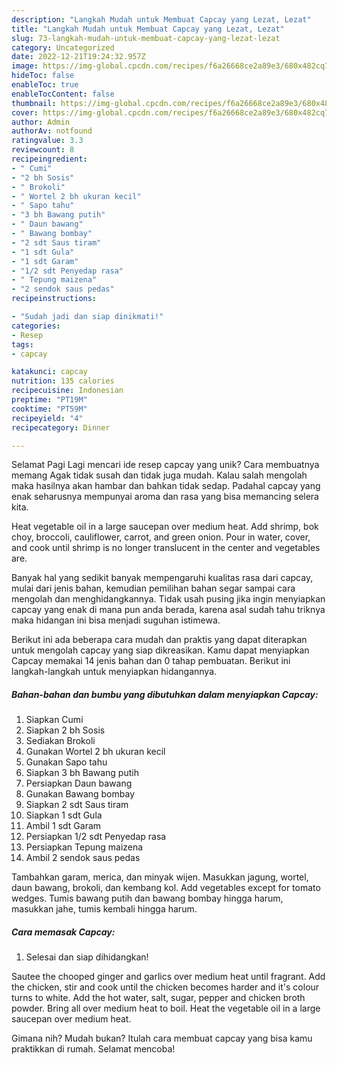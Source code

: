 ```yaml
---
description: "Langkah Mudah untuk Membuat Capcay yang Lezat, Lezat"
title: "Langkah Mudah untuk Membuat Capcay yang Lezat, Lezat"
slug: 73-langkah-mudah-untuk-membuat-capcay-yang-lezat-lezat
category: Uncategorized
date: 2022-12-21T19:24:32.957Z
image: https://img-global.cpcdn.com/recipes/f6a26668ce2a89e3/680x482cq70/capcay-foto-resep-utama.jpg
hideToc: false
enableToc: true
enableTocContent: false
thumbnail: https://img-global.cpcdn.com/recipes/f6a26668ce2a89e3/680x482cq70/capcay-foto-resep-utama.jpg
cover: https://img-global.cpcdn.com/recipes/f6a26668ce2a89e3/680x482cq70/capcay-foto-resep-utama.jpg
author: Admin
authorAv: notfound
ratingvalue: 3.3
reviewcount: 8
recipeingredient:
- " Cumi"
- "2 bh Sosis"
- " Brokoli"
- " Wortel 2 bh ukuran kecil"
- " Sapo tahu"
- "3 bh Bawang putih"
- " Daun bawang"
- " Bawang bombay"
- "2 sdt Saus tiram"
- "1 sdt Gula"
- "1 sdt Garam"
- "1/2 sdt Penyedap rasa"
- " Tepung maizena"
- "2 sendok saus pedas"
recipeinstructions:

- "Sudah jadi dan siap dinikmati!"
categories:
- Resep
tags:
- capcay

katakunci: capcay 
nutrition: 135 calories
recipecuisine: Indonesian
preptime: "PT19M"
cooktime: "PT59M"
recipeyield: "4"
recipecategory: Dinner

---
```



Selamat Pagi Lagi mencari ide resep capcay yang unik? Cara membuatnya memang Agak tidak susah dan tidak juga mudah. Kalau salah mengolah maka hasilnya akan hambar dan bahkan tidak sedap. Padahal capcay yang enak seharusnya mempunyai aroma dan rasa yang bisa memancing selera kita.


Heat vegetable oil in a large saucepan over medium heat. Add shrimp, bok choy, broccoli, cauliflower, carrot, and green onion. Pour in water, cover, and cook until shrimp is no longer translucent in the center and vegetables are.

Banyak hal yang sedikit banyak mempengaruhi kualitas rasa dari capcay, mulai dari jenis bahan, kemudian pemilihan bahan segar sampai cara mengolah dan menghidangkannya. Tidak usah pusing jika ingin menyiapkan capcay yang enak di mana pun anda berada, karena asal sudah tahu triknya maka hidangan ini bisa menjadi suguhan istimewa.


Berikut ini ada beberapa cara mudah dan praktis yang dapat diterapkan untuk mengolah capcay yang siap dikreasikan. Kamu dapat menyiapkan Capcay memakai 14 jenis bahan dan 0 tahap pembuatan. Berikut ini langkah-langkah untuk menyiapkan hidangannya.

<!--inarticleads1-->

##### Bahan-bahan dan bumbu yang dibutuhkan dalam menyiapkan Capcay:

1. Siapkan  Cumi
1. Siapkan 2 bh Sosis
1. Sediakan  Brokoli
1. Gunakan  Wortel 2 bh ukuran kecil
1. Gunakan  Sapo tahu
1. Siapkan 3 bh Bawang putih
1. Persiapkan  Daun bawang
1. Gunakan  Bawang bombay
1. Siapkan 2 sdt Saus tiram
1. Siapkan 1 sdt Gula
1. Ambil 1 sdt Garam
1. Persiapkan 1/2 sdt Penyedap rasa
1. Persiapkan  Tepung maizena
1. Ambil 2 sendok saus pedas


Tambahkan garam, merica, dan minyak wijen. Masukkan jagung, wortel, daun bawang, brokoli, dan kembang kol. Add vegetables except for tomato wedges. Tumis bawang putih dan bawang bombay hingga harum, masukkan jahe, tumis kembali hingga harum. 

<!--inarticleads2-->

##### Cara memasak Capcay:


1. Selesai dan siap dihidangkan!

Sautee the chooped ginger and garlics over medium heat until fragrant. Add the chicken, stir and cook until the chicken becomes harder and it&#39;s colour turns to white. Add the hot water, salt, sugar, pepper and chicken broth powder. Bring all over medium heat to boil. Heat the vegetable oil in a large saucepan over medium heat. 

Gimana nih? Mudah bukan? Itulah cara membuat capcay yang bisa kamu praktikkan di rumah. Selamat mencoba!
